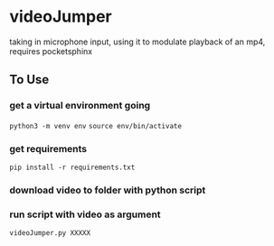 # videoJumper
taking in microphone input, using it to modulate playback of an mp4, requires pocketsphinx

## To Use

### get a virtual environment going
`python3 -m venv env`
`source env/bin/activate`

### get requirements
`pip install -r requirements.txt`

### download video to folder with python script

### run script with video as argument
`videoJumper.py XXXXX`
